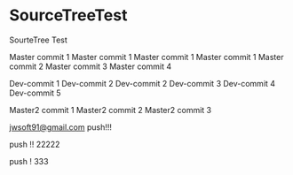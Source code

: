 # SourceTreeTest
SourteTree Test

Master commit 1
Master commit 1
Master commit 1
Master commit 1
Master commit 2
Master commit 3
Master commit 4


Dev-commit 1
Dev-commit 2
Dev-commit 2
Dev-commit 3
Dev-commit 4
Dev-commit 5

Master2 commit 1
Master2 commit 2
Master2 commit 3


jwsoft91@gmail.com
push!!!


push !! 22222

push ! 333
